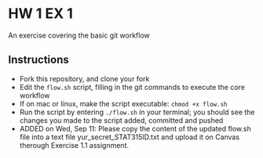 # HW 1 EX 1
An exercise covering the basic git workflow

## Instructions
* Fork this repository, and clone your fork
* Edit the ```flow.sh``` script, filling in the git commands to execute the core workflow
* If on mac or linux, make the script executable: ```chmod +x flow.sh```
* Run the script by entering ```./flow.sh``` in your terminal; you should see the changes you made to the script added, committed and pushed
* ADDED on Wed, Sep 11: Please copy the content of the updated flow.sh file into a text file yur_secret_STAT315ID.txt and upload it on Canvas therough Exercise 1.1 assignment. 
